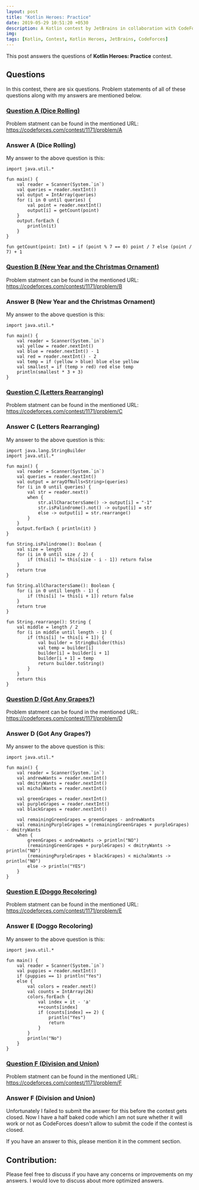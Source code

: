 ```yaml
---
layout: post
title: "Kotlin Heroes: Practice"
date: 2019-05-29 10:51:20 +0530
description: A Kotlin contest by JetBrains in collaboration with CodeForces
img: 
tags: [Kotlin, Contest, Kotlin Heroes, JetBrains, CodeForces]
---
```

This post answers the questions of **Kotlin Heroes: Practice** contest.

## Questions
In this contest, there are six questions. Problem statements of all of these questions along with my answers are mentioned below.

### [Question A (Dice Rolling)](https://codeforces.com/contest/1171/problem/A)
Problem statment can be found in the mentioned URL: https://codeforces.com/contest/1171/problem/A

### Answer A (Dice Rolling)
My answer to the above question is this:
```
import java.util.*

fun main() {
    val reader = Scanner(System.`in`)
    val queries = reader.nextInt()
    val output = IntArray(queries)
    for (i in 0 until queries) {
        val point = reader.nextInt()
        output[i] = getCount(point)
    }
    output.forEach {
        println(it)
    }
}

fun getCount(point: Int) = if (point % 7 == 0) point / 7 else (point / 7) + 1
```

### [Question B (New Year and the Christmas Ornament)](https://codeforces.com/contest/1171/problem/B)
Problem statment can be found in the mentioned URL: https://codeforces.com/contest/1171/problem/B

### Answer B (New Year and the Christmas Ornament)
My answer to the above question is this:
```
import java.util.*

fun main() {
    val reader = Scanner(System.`in`)
    val yellow = reader.nextInt()
    val blue = reader.nextInt() - 1
    val red = reader.nextInt() - 2
    val temp = if (yellow > blue) blue else yellow
    val smallest = if (temp > red) red else temp
    println(smallest * 3 + 3)
}
```

### [Question C (Letters Rearranging)](https://codeforces.com/contest/1171/problem/C)
Problem statment can be found in the mentioned URL: https://codeforces.com/contest/1171/problem/C

### Answer C (Letters Rearranging)
My answer to the above question is this:
```
import java.lang.StringBuilder
import java.util.*

fun main() {
    val reader = Scanner(System.`in`)
    val queries = reader.nextInt()
    val output = arrayOfNulls<String>(queries)
    for (i in 0 until queries) {
        val str = reader.next()
        when {
            str.allCharactersSame() -> output[i] = "-1"
            str.isPalindrome().not() -> output[i] = str
            else -> output[i] = str.rearrange()
        }
    }
    output.forEach { println(it) }
}

fun String.isPalindrome(): Boolean {
    val size = length
    for (i in 0 until size / 2) {
        if (this[i] != this[size - i - 1]) return false
    }
    return true
}

fun String.allCharactersSame(): Boolean {
    for (i in 0 until length - 1) {
        if (this[i] != this[i + 1]) return false
    }
    return true
}

fun String.rearrange(): String {
    val middle = length / 2
    for (i in middle until length - 1) {
        if (this[i] != this[i + 1]) {
            val builder = StringBuilder(this)
            val temp = builder[i]
            builder[i] = builder[i + 1]
            builder[i + 1] = temp
            return builder.toString()
        }
    }
    return this
}
```

### [Question D (Got Any Grapes?)](https://codeforces.com/contest/1171/problem/D)
Problem statment can be found in the mentioned URL: https://codeforces.com/contest/1171/problem/D

### Answer D (Got Any Grapes?)
My answer to the above question is this:
```
import java.util.*

fun main() {
    val reader = Scanner(System.`in`)
    val andrewWants = reader.nextInt()
    val dmitryWants = reader.nextInt()
    val michalWants = reader.nextInt()

    val greenGrapes = reader.nextInt()
    val purpleGrapes = reader.nextInt()
    val blackGrapes = reader.nextInt()

    val remainingGreenGrapes = greenGrapes - andrewWants
    val remainingPurpleGrapes = (remainingGreenGrapes + purpleGrapes) - dmitryWants
    when {
        greenGrapes < andrewWants -> println("NO")
        (remainingGreenGrapes + purpleGrapes) < dmitryWants -> println("NO")
        (remainingPurpleGrapes + blackGrapes) < michalWants -> println("NO")
        else -> println("YES")
    }
}
```

### [Question E (Doggo Recoloring)](https://codeforces.com/contest/1171/problem/E)
Problem statment can be found in the mentioned URL: https://codeforces.com/contest/1171/problem/E

### Answer E (Doggo Recoloring)
My answer to the above question is this:
```
import java.util.*

fun main() {
    val reader = Scanner(System.`in`)
    val puppies = reader.nextInt()
    if (puppies == 1) println("Yes")
    else {
        val colors = reader.next()
        val counts = IntArray(26)
        colors.forEach {
            val index = it - 'a'
            ++counts[index]
            if (counts[index] == 2) {
                println("Yes")
                return
            }
        }
        println("No")
    }
}
```

### [Question F (Division and Union)](https://codeforces.com/contest/1171/problem/F)
Problem statment can be found in the mentioned URL: https://codeforces.com/contest/1171/problem/F

### Answer F (Division and Union)
Unfortunately I failed to submit the answer for this before the contest gets closed. Now I have a half baked code which I am not sure whether it will work or not as CodeForces doesn't allow to submit the code if the contest is closed.

If you have an answer to this, please mention it in the comment section.

## Contribution:
Please feel free to discuss if you have any concerns or improvements on my answers. I would love to discuss about more optimized answers.

